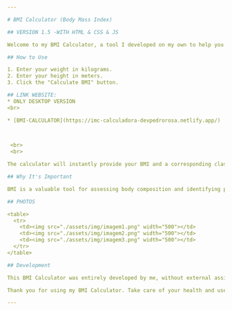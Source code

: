 ```yaml
---

# BMI Calculator (Body Mass Index)

## VERSION 1.5 -WITH HTML & CSS & JS

Welcome to my BMI Calculator, a tool I developed on my own to help you monitor and understand your body health. The Body Mass Index is a simple yet effective measure that assesses the relationship between your weight and height, providing insights into your nutritional status.

## How to Use

1. Enter your weight in kilograms.
2. Enter your height in meters.
3. Click the "Calculate BMI" button.

## LINK WEBSITE:
* ONLY DESKTOP VERSION 
<br>

* [BMI-CALCULATOR](https://imc-calculadora-devpedrorosa.netlify.app/)


 
 <br>
 <br>

The calculator will instantly provide your BMI and a corresponding classification, indicating whether you fall within the healthy range, underweight, overweight, or obese.

## Why It's Important

BMI is a valuable tool for assessing body composition and identifying potential health risks. Understanding your BMI can help set realistic goals to achieve or maintain a healthy weight.

## PHOTOS

<table>
  <tr>
    <td><img src="./assets/img/imagem1.png" width="500"></td>
    <td><img src="./assets/img/imagem2.png" width="500"></td>
    <td><img src="./assets/img/imagem3.png" width="500"></td>
  </tr>
</table>

## Development

This BMI Calculator was entirely developed by me, without external assistance. I used [ HTML, CSS, JavaScript]. Feel free to contribute, report issues, or suggest improvements. I am open to collaborations!

Thank you for using my BMI Calculator. Take care of your health and use this tool as a resource to promote a healthy lifestyle.

---
```

